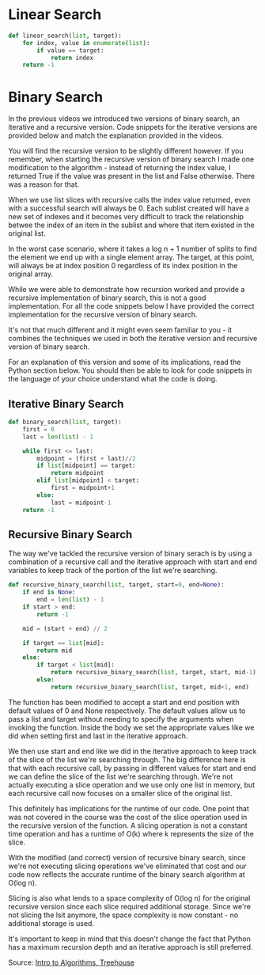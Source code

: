 # Linear Search

```Python
def linear_search(list, target):
    for index, value in enumerate(list):
        if value == target:
            return index
    return -1
```

# Binary Search

In the previous videos we introduced two versions of binary search, an iterative and a recursive version. Code snippets for the iterative versions are provided below and match the explanation provided in the videos.

You will find the recursive version to be slightly different however. If you remember, when starting the recursive version of binary search I made one modification to the algorithm - instead of returning the index value, I returned True if the value was present in the list and False otherwise. There was a reason for that.

When we use list slices with recursive calls the index value returned, even with a successful search will always be 0. Each sublist created will have a new set of indexes and it becomes very difficult to track the relationship betwee the index of an item in the sublist and where that item existed in the original list.

In the worst case scenario, where it takes a log n + 1 number of splits to find the element we end up with a single element array. The target, at this point, will always be at index position 0 regardless of its index position in the original array.

While we were able to demonstrate how recursion worked and provide a recursive implementation of binary search, this is not a good implementation. For all the code snippets below I have provided the correct implementation for the recursive version of binary search.

It's not that much different and it might even seem familiar to you - it combines the techniques we used in both the iterative version and recursive version of binary search.

For an explanation of this version and some of its implications, read the Python section below. You should then be able to look for code snippets in the language of your choice understand what the code is doing.

## Iterative Binary Search
```Python
def binary_search(list, target):
    first = 0
    last = len(list) - 1

    while first <= last:
        midpoint = (first + last)//2
        if list[midpoint] == target:
            return midpoint
        elif list[midpoint] < target:
            first = midpoint+1
        else:
            last = midpoint-1
    return -1
```

## Recursive Binary Search

The way we've tackled the recursive version of binary serach is by using a combination of a recursive call and the iterative approach with start and end variables to keep track of the portion of the list we're searching.

```Python
def recursive_binary_search(list, target, start=0, end=None):
    if end is None:
        end = len(list) - 1
    if start > end:
        return -1

    mid = (start + end) // 2

    if target == list[mid]:
        return mid
    else:
        if target < list[mid]:
            return recursive_binary_search(list, target, start, mid-1)
        else:
            return recursive_binary_search(list, target, mid+1, end)
```

The function has been modified to accept a start and end position with default values of 0 and None respectively. The default values allow us to pass a list and target without needing to specify the arguments when invoking the function. Inside the body we set the appropriate values like we did when setting first and last in the iterative approach.

We then use start and end like we did in the iterative approach to keep track of the slice of the list we're searching through. The big difference here is that with each recursive call, by passing in different values for start and end we can define the slice of the list we're searching through. We're not actually executing a slice operation and we use only one list in memory, but each recursive call now focuses on a smaller slice of the original list.

This definitely has implications for the runtime of our code. One point that was not covered in the course was the cost of the slice operation used in the recursive version of the function. A slicing operation is not a constant time operation and has a runtime of O(k) where k represents the size of the slice.

With the modified (and correct) version of recursive binary search, since we're not executing slicing operations we've eliminated that cost and our code now reflects the accurate runtime of the binary search algorithm at O(log n).

Slicing is also what lends to a space complexity of O(log n) for the original recursive version since each slice required additional storage. Since we're not slicing the lsit anymore, the space complexity is now constant - no additional storage is used.

It's important to keep in mind that this doesn't change the fact that Python has a maximum recursion depth and an iterative approach is still preferred.

Source: [Intro to Algorithms, Treehouse](https://teamtreehouse.com/library/introduction-to-algorithms/algorithms-in-code/binary-search-implementations)
